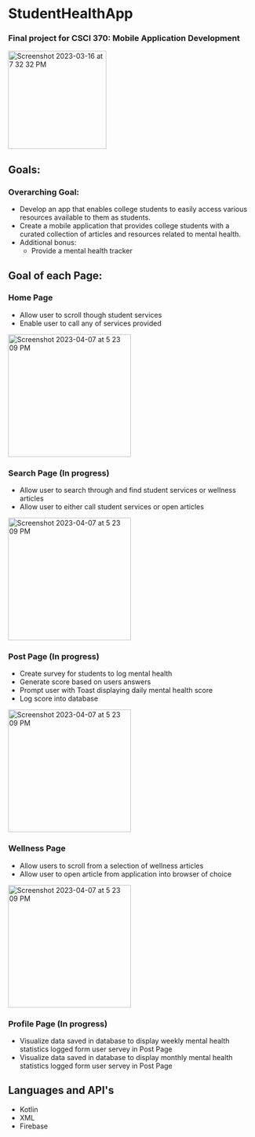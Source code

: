 # StudentHealthApp
### Final project for CSCI 370: Mobile Application Development

<img width="200" alt="Screenshot 2023-03-16 at 7 32 32 PM" src="https://user-images.githubusercontent.com/75393933/230697208-bdfce1fd-1132-4b4c-9d1a-44e90280b3ed.png">

## Goals: 
### Overarching Goal:
- Develop an app that enables college students to easily access various resources available to them as students.
- Create a mobile application that provides college students with a curated collection of articles and resources related to mental health.
- Additional bonus: 
  - Provide a mental health tracker 
## Goal of each Page: 
### Home Page
  - Allow user to scroll though student services
  - Enable user to call any of services provided 
 
  <img width="250" alt="Screenshot 2023-04-07 at 5 23 09 PM" src="https://user-images.githubusercontent.com/75393933/230749046-c32b36af-4e8b-46b5-b75d-d9f9a939f66d.png"> 
  
### Search Page (In progress)
  - Allow user to search through and find student services or wellness articles
  - Allow user to either call student services or open articles
  
  <img width="250" alt="Screenshot 2023-04-07 at 5 23 09 PM" src="https://user-images.githubusercontent.com/75393933/230749001-bc37a296-e141-4537-a6df-d745ba452021.png">    
  
### Post Page (In progress)
  - Create survey for students to log mental health
  - Generate score based on users answers
  - Prompt user with Toast displaying daily mental health score
  - Log score into database
  
  <img width="250" alt="Screenshot 2023-04-07 at 5 23 09 PM" src="https://user-images.githubusercontent.com/75393933/230692698-08e32924-ea3c-4a7a-86a0-8a64ec35d3f9.png">
  
### Wellness Page 
  - Allow users to scroll from a selection of wellness articles
  - Allow user to open article from application into browser of choice
  
   <img width="250" alt="Screenshot 2023-04-07 at 5 23 09 PM" src="https://user-images.githubusercontent.com/75393933/230696520-94f3c0f8-7461-4a9c-9205-01c730367ff6.png">
   
### Profile Page (In progress)
  - Visualize data saved in database to display weekly mental health statistics logged form user servey in Post Page
  - Visualize data saved in database to display monthly mental health statistics logged form user servey in Post Page
   

## Languages and API's
- Kotlin
- XML
- Firebase
